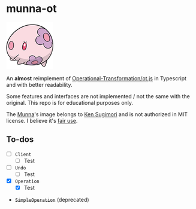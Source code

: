 # munna-ot
![517Munna_Dream.png](doc/517Munna_Dream.png)

An **almost** reimplement of [Operational-Transformation/ot.js](https://github.com/Operational-Transformation/ot.js) in Typescript and with better readability.

Some features and interfaces are not implemented / not the same with the original. This repo is for educational purposes only.

The [Munna](https://bulbapedia.bulbagarden.net/wiki/Munna_(Pok%C3%A9mon))'s image belongs to [Ken Sugimori](https://en.wikipedia.org/wiki/Ken_Sugimori) and is not authorized in MIT license. I believe it's [fair use](https://en.wikipedia.org/wiki/Fair_use).

## To-dos
* [ ] `Client`
  * [ ] Test
* [ ] `Undo`
  * [ ] Test
* [x] `Operation`
  * [x] Test
* ~~`SimpleOperation`~~ (deprecated)
